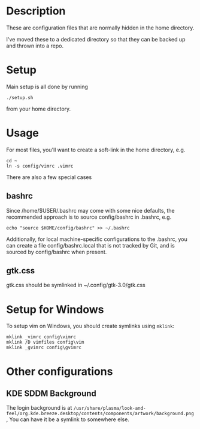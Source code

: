 # Description
These are configuration files that are normally hidden in the home directory.

I've moved these to a dedicated directory so that they can be backed up and
thrown into a repo.

# Setup
Main setup is all done by running
```
./setup.sh
```
from your home directory.

# Usage
For most files, you'll want to create a soft-link in the home directory, e.g.

```
cd ~
ln -s config/vimrc .vimrc
```

There are also a few special cases

## bashrc
Since /home/$USER/.bashrc may come with some nice defaults, the recommended
approach is to source config/bashrc in .bashrc, e.g.

```
echo "source $HOME/config/bashrc" >> ~/.bashrc
```

Additionally, for local machine-specific configurations to the .bashrc, you can
create a file config/bashrc.local that is not tracked by Git, and is sourced by
config/bashrc when present.

## gtk.css
gtk.css should be symlinked in ~/.config/gtk-3.0/gtk.css

# Setup for Windows
To setup vim on Windows, you should create symlinks using `mklink`:
```
mklink _vimrc config\vimrc
mklink /D vimfiles config\vim
mklink _gvimrc config\gvimrc
```

# Other configurations

## KDE SDDM Background
The login background is at
`/usr/share/plasma/look-and-feel/org.kde.breeze.desktop/contents/components/artwork/background.png`,
You can have it be a symlink to somewhere else.
